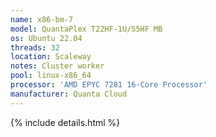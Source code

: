 ```yaml
---
name: x86-bm-7
model: QuantaPlex T22HF-1U/S5HF MB
os: Ubuntu 22.04
threads: 32
location: Scaleway
notes: Cluster worker
pool: linux-x86_64
processor: 'AMD EPYC 7281 16-Core Processor'
manufacturer: Quanta Cloud
---
```

{% include details.html %} 

